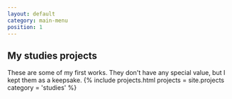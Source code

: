 ```yaml
---
layout: default
category: main-menu
position: 1
---
```


## My studies projects
These are some of my first works. They don't have any special value, but I kept them as a keepsake.
{% include projects.html projects = site.projects category = 'studies' %}

